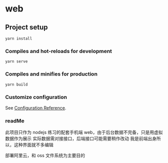 # web

## Project setup

```
yarn install
```

### Compiles and hot-reloads for development

```
yarn serve
```

### Compiles and minifies for production

```
yarn build
```

### Customize configuration

See [Configuration Reference](https://cli.vuejs.org/config/).

### readMe

此项目只作为 nodejs 练习的配套手机端 web，由于后台数据不完备，只是用虚拟数据作为展示
实际数据需对接接口，后端接口可能需要稍作改动
我是前端出身所以，这种界面就不多编辑

部署阿里云，和 oss 文件系统为主要目的
